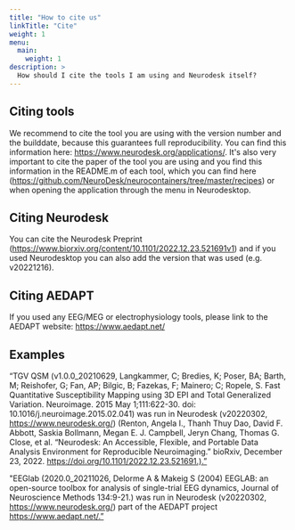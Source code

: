 ```yaml
---
title: "How to cite us"
linkTitle: "Cite"
weight: 1
menu:
  main:
    weight: 1
description: >
  How should I cite the tools I am using and Neurodesk itself?
---
```


## Citing tools

We recommend to cite the tool you are using with the version number and the builddate, because this guarantees full reproducibility. You can find this information here: https://www.neurodesk.org/applications/. It's also very important to cite the paper of the tool you are using and you find this information in the README.m of each tool, which you can find here (https://github.com/NeuroDesk/neurocontainers/tree/master/recipes) or when opening the application through the menu in Neurodesktop.

## Citing Neurodesk

You can cite the Neurodesk Preprint (https://www.biorxiv.org/content/10.1101/2022.12.23.521691v1) and if you used Neurodesktop you can also add the version that was used (e.g. v20221216).

## Citing AEDAPT

If you used any EEG/MEG or electrophysiology tools, please link to the AEDAPT website: https://www.aedapt.net/

## Examples

“TGV QSM (v1.0.0_20210629, Langkammer, C; Bredies, K; Poser, BA; Barth, M; Reishofer, G; Fan, AP; Bilgic, B; Fazekas, F; Mainero; C; Ropele, S. Fast Quantitative Susceptibility Mapping using 3D EPI and Total Generalized Variation. Neuroimage. 2015 May 1;111:622-30. doi: 10.1016/j.neuroimage.2015.02.041) was run in Neurodesk (v20220302, https://www.neurodesk.org/) (Renton, Angela I., Thanh Thuy Dao, David F. Abbott, Saskia Bollmann, Megan E. J. Campbell, Jeryn Chang, Thomas G. Close, et al. “Neurodesk: An Accessible, Flexible, and Portable Data Analysis Environment for Reproducible Neuroimaging.” bioRxiv, December 23, 2022. https://doi.org/10.1101/2022.12.23.521691.).”

"EEGlab (2020.0_20211026, Delorme A & Makeig S (2004) EEGLAB: an open-source toolbox for analysis of single-trial EEG dynamics, Journal of Neuroscience Methods 134:9-21.) was run in Neurodesk (v20220302, https://www.neurodesk.org/) part of the AEDAPT project https://www.aedapt.net/.”

